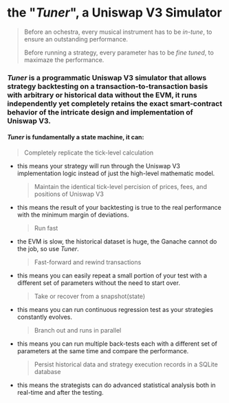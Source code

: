 # the "_Tuner_", a Uniswap V3 Simulator

> Before an ochestra, every musical instrument has to be _in-tune_, to ensure an outstanding performance.
>
> Before running a strategy, every parameter has to be _fine tuned_, to maximaze the performance.

### _Tuner_ is a programmatic Uniswap V3 simulator that allows strategy backtesting on a transaction-to-transaction basis with arbitrary or historical data without the EVM, it runs independently yet completely retains the exact smart-contract behavior of the intricate design and implementation of Uniswap V3.

#### _Tuner_ is fundamentally a state machine, it can:

> Completely replicate the tick-level calculation

- this means your strategy will run through the Uniswap V3 implementation logic instead of just the high-level mathematic model.
  > Maintain the identical tick-level percision of prices, fees, and positions of Uniswap V3
- this means the result of your backtesting is true to the real performance with the minimum margin of deviations.
  > Run fast
- the EVM is slow, the historical dataset is huge, the Ganache cannot do the job, so use _Tuner_.
  > Fast-forward and rewind transactions
- this means you can easily repeat a small portion of your test with a different set of parameters without the need to start over.
  > Take or recover from a snapshot(state)
- this means you can run continuous regression test as your strategies constantly evolves.
  > Branch out and runs in parallel
- this means you can run multiple back-tests each with a different set of parameters at the same time and compare the performance.
  > Persist historical data and strategy execution records in a SQLite database
- this means the strategists can do advanced statistical analysis both in real-time and after the testing.

